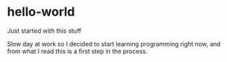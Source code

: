 # hello-world
Just started with this stuff 

Slow day at work so I decided to start learning programming right now, and from what I read this is a first step in the process. 
